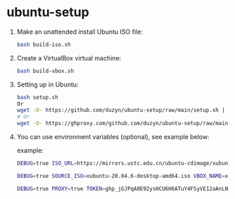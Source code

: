 # ubuntu-setup

1. Make an unattended install Ubuntu ISO file:

   ```bash
   bash build-iso.sh
   ```

2. Create a VirtualBox virtual machine:

   ```bash
   bash build-vbox.sh
   ```

3. Setting up in Ubuntu:

   ```bash
   bash setup.sh
   Or
   wget -O- https://github.com/duzyn/ubuntu-setup/raw/main/setup.sh | bash
   # Or
   wget -O- https://ghproxy.com/github.com/duzyn/ubuntu-setup/raw/main/setup.sh | bash
   ```

4. You can use environment variables (optional), see example below:

    example:

    ```bash
    DEBUG=true ISO_URL=https://mirrors.ustc.edu.cn/ubuntu-cdimage/xubuntu/releases/20.04.6/release/xubuntu-20.04.6-desktop-amd64.iso USERNAME=john PASSWORD=111111 FULL_NAME="John Doe" HOST=xubuntu DOMAIN=xubuntu.guest.virtualbox.org LOCALE=zh_CN TIMEZONE=Asia/Shanghai bash build-iso.sh
    ```

    ```bash
    DEBUG=true SOURCE_ISO=xubuntu-20.04.6-desktop-amd64.iso VBOX_NAME=xubuntu-20.04.6-desktop-amd64 VBOX_OS_TYPE=Ubuntu_64 VBOX_CPU_NUMBER=2 VBOX_MEMORY=2048 VBOX_VRAM=128 VBOX_HDD_SIZE=61440 VBOX_HDD_FORMAT=VDI bash build-vbox.sh
    ```

    ```bash
    DEBUG=true PROXY=true TOKEN=ghp_jGJPqA0E92ysHCU6H6ATuY4FSyVE12aAnLN wget -O- https://github.com/duzyn/ubuntu-setup/raw/main/setup-ubuntu.sh | bash
    ```
